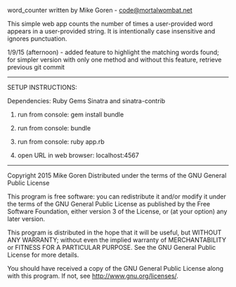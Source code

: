 word_counter
written by Mike Goren - code@mortalwombat.net

This simple web app counts the number of times a user-provided word appears in a user-provided string.
It is intentionally case insensitive and ignores punctuation.

1/9/15 (afternoon) - added feature to highlight the matching words found; for simpler version with only one method and without this feature, retrieve previous git commit

----------

SETUP INSTRUCTIONS:

Dependencies: Ruby Gems Sinatra and sinatra-contrib

1. run from console: gem install bundle

2. run from console: bundle

3. run from console: ruby app.rb

4. open URL in web browser: localhost:4567

----------

Copyright 2015 Mike Goren
Distributed under the terms of the GNU General Public License

This program is free software: you can redistribute it and/or modify
it under the terms of the GNU General Public License as published by
the Free Software Foundation, either version 3 of the License, or
(at your option) any later version.

This program is distributed in the hope that it will be useful,
but WITHOUT ANY WARRANTY; without even the implied warranty of
MERCHANTABILITY or FITNESS FOR A PARTICULAR PURPOSE.  See the
GNU General Public License for more details.

You should have received a copy of the GNU General Public License
along with this program.  If not, see <http://www.gnu.org/licenses/>.
